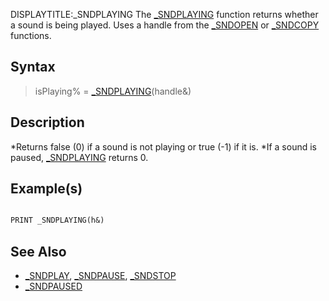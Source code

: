 DISPLAYTITLE:_SNDPLAYING
The [_SNDPLAYING](_SNDPLAYING) function returns whether a sound is being played. Uses a handle from the [_SNDOPEN](_SNDOPEN) or [_SNDCOPY](_SNDCOPY) functions.


## Syntax

> isPlaying% = [_SNDPLAYING](_SNDPLAYING)(handle&)


## Description

*Returns false (0) if a sound is not playing or true (-1) if it is.
*If a sound is paused, [_SNDPLAYING](_SNDPLAYING) returns 0.


## Example(s)


```vb

PRINT _SNDPLAYING(h&) 

```


## See Also

* [_SNDPLAY](_SNDPLAY), [_SNDPAUSE](_SNDPAUSE), [_SNDSTOP](_SNDSTOP)
* [_SNDPAUSED](_SNDPAUSED)




